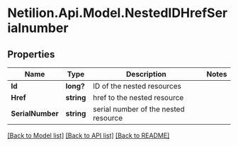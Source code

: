 # Netilion.Api.Model.NestedIDHrefSerialnumber
## Properties

Name | Type | Description | Notes
------------ | ------------- | ------------- | -------------
**Id** | **long?** | ID of the nested resources | 
**Href** | **string** | href to the nested resource | 
**SerialNumber** | **string** | serial number of the nested resource | 

[[Back to Model list]](../README.md#documentation-for-models) [[Back to API list]](../README.md#documentation-for-api-endpoints) [[Back to README]](../README.md)


